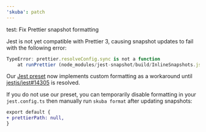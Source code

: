 ```yaml
---
'skuba': patch
---
```


test: Fix Prettier snapshot formatting

Jest is not yet compatible with Prettier 3, causing snapshot updates to fail with the following error:

```typescript
TypeError: prettier.resolveConfig.sync is not a function
    at runPrettier (node_modules/jest-snapshot/build/InlineSnapshots.js:308:30)
```

Our [Jest preset](https://seek-oss.github.io/skuba/docs/development-api/jest.html#mergepreset) now implements custom formatting as a workaround until [jestjs/jest#14305](https://github.com/jestjs/jest/issues/14305) is resolved.

If you do not use our preset, you can temporarily disable formatting in your `jest.config.ts` then manually run `skuba format` after updating snapshots:
```diff
export default {
+ prettierPath: null,
}
```
